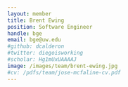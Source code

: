 ```yaml
---
layout: member
title: Brent Ewing
position: Software Engineer
handle: bge
email: bge@uw.edu
#github: dcalderon
#twitter: diegoisworking
#scholar: Hg1mUxUAAAAJ
image: /images/team/brent-ewing.jpg
#cv: /pdfs/team/jose-mcfaline-cv.pdf
---
```

